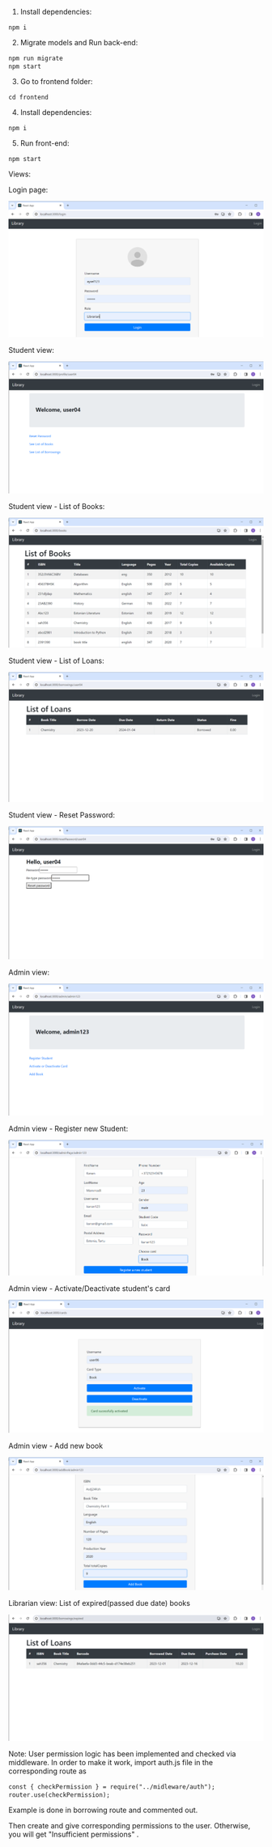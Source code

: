 1. Install dependencies:

```
npm i
```

2. Migrate models and Run back-end:

```
npm run migrate
npm start
```

3. Go to frontend folder:

```
cd frontend
```

4. Install dependencies:

```
npm i
```

5. Run front-end:

```
npm start
```

Views:

Login page:

![alt text](photos/Login.png)

Student view:

![alt text](photos/StudentView.png)

Student view - List of Books:

![alt text](photos/ListOfBooks.png)

Student view - List of Loans:

![alt text](photos/ListOfLoans.png)

Student view - Reset Password:

![alt text](photos/ResetPassword.png)

Admin view:

![alt text](photos/AdminPage.png)

Admin view - Register new Student:

![alt text](photos/RegisterStudent.png)

Admin view - Activate/Deactivate student's card

![alt text](photos/ActivateCard.png)

Admin view - Add new book

![alt text](photos/AddBook.png)

Librarian view: List of expired(passed due date) books

![alt text](photos/ExpiredLoans.png)

Note:
User permission logic has been implemented and checked via middleware.
In order to make it work, import auth.js file in the corresponding route as

```
const { checkPermission } = require("../midleware/auth");
router.use(checkPermission);
```

Example is done in borrowing route and commented out.

Then create and give corresponding permissions to the user. Otherwise, you will get "Insufficient permissions" .
